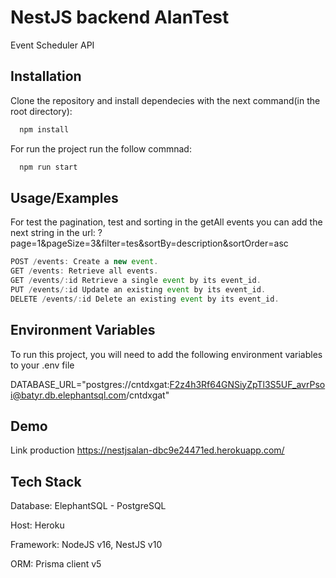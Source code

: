 
# NestJS backend AlanTest

Event Scheduler API


## Installation

Clone the repository and install dependecies with the next command(in the root directory):

```bash
  npm install
```

For run the project run the follow commnad:

```bash
  npm run start
```



## Usage/Examples

For test the pagination, test and sorting in the getAll events you can add the next string in the url:
?page=1&pageSize=3&filter=tes&sortBy=description&sortOrder=asc

```javascript
POST /events: Create a new event.
GET /events: Retrieve all events.
GET /events/:id Retrieve a single event by its event_id.
PUT /events/:id Update an existing event by its event_id.
DELETE /events/:id Delete an existing event by its event_id.
```






## Environment Variables

To run this project, you will need to add the following environment variables to your .env file

DATABASE_URL="postgres://cntdxgat:F2z4h3Rf64GNSiyZpTl3S5UF_avrPsoi@batyr.db.elephantsql.com/cntdxgat"


## Demo

Link production
https://nestjsalan-dbc9e24471ed.herokuapp.com/

## Tech Stack

Database: ElephantSQL - PostgreSQL

Host: Heroku

Framework: NodeJS v16, NestJS v10

ORM: Prisma client v5




